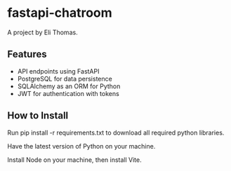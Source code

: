 # fastapi-chatroom

A project by Eli Thomas.

## Features

* API endpoints using FastAPI
* PostgreSQL for data persistence
* SQLAlchemy as an ORM for Python
* JWT for authentication with tokens

## How to Install

Run pip install -r requirements.txt to download all required python libraries.

Have the latest version of Python on your machine.

Install Node on your machine, then install Vite.